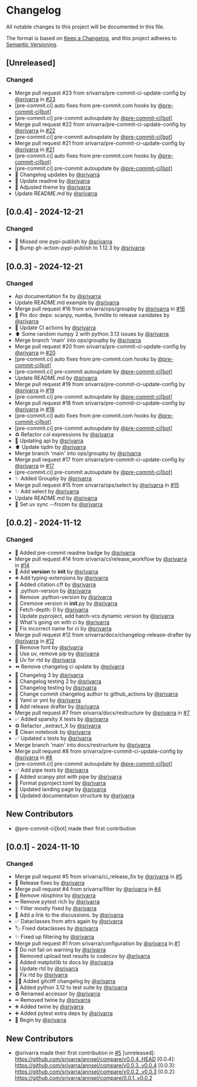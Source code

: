 # Changelog

All notable changes to this project will be documented in this file.

The format is based on [Keep a Changelog](https://keepachangelog.com/en/1.0.0/),
and this project adheres to [Semantic Versioning](https://semver.org/spec/v2.0.0.html).

## [Unreleased]

### Changed

-   Merge pull request #23 from srivarra/pre-commit-ci-update-config by [@srivarra](https://github.com/srivarra) in [#23](https://github.com/srivarra/annsel/pull/23)
-   [pre-commit.ci] auto fixes from pre-commit.com hooks by [@pre-commit-ci[bot]](https://github.com/pre-commit-ci[bot])
-   [pre-commit.ci] pre-commit autoupdate by [@pre-commit-ci[bot]](https://github.com/pre-commit-ci[bot])
-   Merge pull request #22 from srivarra/pre-commit-ci-update-config by [@srivarra](https://github.com/srivarra) in [#22](https://github.com/srivarra/annsel/pull/22)
-   [pre-commit.ci] pre-commit autoupdate by [@pre-commit-ci[bot]](https://github.com/pre-commit-ci[bot])
-   Merge pull request #21 from srivarra/pre-commit-ci-update-config by [@srivarra](https://github.com/srivarra) in [#21](https://github.com/srivarra/annsel/pull/21)
-   [pre-commit.ci] auto fixes from pre-commit.com hooks by [@pre-commit-ci[bot]](https://github.com/pre-commit-ci[bot])
-   [pre-commit.ci] pre-commit autoupdate by [@pre-commit-ci[bot]](https://github.com/pre-commit-ci[bot])
-   📝 Changelog updates by [@srivarra](https://github.com/srivarra)
-   📝 Update readme by [@srivarra](https://github.com/srivarra)
-   📝 Adjusted theme by [@srivarra](https://github.com/srivarra)
-   Update README.md by [@srivarra](https://github.com/srivarra)

## [0.0.4] - 2024-12-21

### Changed

-   💚 Missed one pypi-publish by [@srivarra](https://github.com/srivarra)
-   💚 Bump gh-action-pypi-publish to 1.12.3 by [@srivarra](https://github.com/srivarra)

## [0.0.3] - 2024-12-21

### Changed

-   Api documentation fix by [@srivarra](https://github.com/srivarra)
-   Update README.md example by [@srivarra](https://github.com/srivarra)
-   Merge pull request #16 from srivarra/ops/groupby by [@srivarra](https://github.com/srivarra) in [#16](https://github.com/srivarra/annsel/pull/16)
-   📌 Pin doc deps: scanpy, numba, llvmlite to release canidates by [@srivarra](https://github.com/srivarra)
-   💚 Update CI actions by [@srivarra](https://github.com/srivarra)
-   ⬆️ Some random numpy 2 with python 3.13 issues by [@srivarra](https://github.com/srivarra)
-   Merge branch 'main' into ops/groupby by [@srivarra](https://github.com/srivarra)
-   Merge pull request #20 from srivarra/pre-commit-ci-update-config by [@srivarra](https://github.com/srivarra) in [#20](https://github.com/srivarra/annsel/pull/20)
-   [pre-commit.ci] auto fixes from pre-commit.com hooks by [@pre-commit-ci[bot]](https://github.com/pre-commit-ci[bot])
-   [pre-commit.ci] pre-commit autoupdate by [@pre-commit-ci[bot]](https://github.com/pre-commit-ci[bot])
-   Update README.md by [@srivarra](https://github.com/srivarra)
-   Merge pull request #19 from srivarra/pre-commit-ci-update-config by [@srivarra](https://github.com/srivarra) in [#19](https://github.com/srivarra/annsel/pull/19)
-   [pre-commit.ci] pre-commit autoupdate by [@pre-commit-ci[bot]](https://github.com/pre-commit-ci[bot])
-   Merge pull request #18 from srivarra/pre-commit-ci-update-config by [@srivarra](https://github.com/srivarra) in [#18](https://github.com/srivarra/annsel/pull/18)
-   [pre-commit.ci] auto fixes from pre-commit.com hooks by [@pre-commit-ci[bot]](https://github.com/pre-commit-ci[bot])
-   [pre-commit.ci] pre-commit autoupdate by [@pre-commit-ci[bot]](https://github.com/pre-commit-ci[bot])
-   ♻️ Refactor col expressions by [@srivarra](https://github.com/srivarra)
-   🚸 Updating api by [@srivarra](https://github.com/srivarra)
-   ⬆️ Update tqdm by [@srivarra](https://github.com/srivarra)
-   Merge branch 'main' into ops/groupby by [@srivarra](https://github.com/srivarra)
-   Merge pull request #17 from srivarra/pre-commit-ci-update-config by [@srivarra](https://github.com/srivarra) in [#17](https://github.com/srivarra/annsel/pull/17)
-   [pre-commit.ci] pre-commit autoupdate by [@pre-commit-ci[bot]](https://github.com/pre-commit-ci[bot])
-   ✨ Added Groupby by [@srivarra](https://github.com/srivarra)
-   Merge pull request #15 from srivarra/ops/select by [@srivarra](https://github.com/srivarra) in [#15](https://github.com/srivarra/annsel/pull/15)
-   ✨ Add select by [@srivarra](https://github.com/srivarra)
-   Update README.md by [@srivarra](https://github.com/srivarra)
-   💚 Set uv sync --frozen by [@srivarra](https://github.com/srivarra)

## [0.0.2] - 2024-11-12

### Changed

-   📝 Added pre-commit readme badge by [@srivarra](https://github.com/srivarra)
-   Merge pull request #14 from srivarra/ci/release_workflow by [@srivarra](https://github.com/srivarra) in [#14](https://github.com/srivarra/annsel/pull/14)
-   🔧 Add **version** to **init** by [@srivarra](https://github.com/srivarra)
-   ➕ Add typing-extensions by [@srivarra](https://github.com/srivarra)
-   📝 Added citation.cff by [@srivarra](https://github.com/srivarra)
-   🙈 .python-version by [@srivarra](https://github.com/srivarra)
-   🔧 Remove .python-version by [@srivarra](https://github.com/srivarra)
-   💚 Ciremove version in **init**.py by [@srivarra](https://github.com/srivarra)
-   💚 Fetch-depth: 0 by [@srivarra](https://github.com/srivarra)
-   🔧 Update pyproject, add hatch-vcs dynamic version by [@srivarra](https://github.com/srivarra)
-   💚 What's going on with ci by [@srivarra](https://github.com/srivarra)
-   💚 Fix incorrect name for ci by [@srivarra](https://github.com/srivarra)
-   Merge pull request #12 from srivarra/docs/changelog-release-drafter by [@srivarra](https://github.com/srivarra) in [#12](https://github.com/srivarra/annsel/pull/12)
-   👷 Remove font by [@srivarra](https://github.com/srivarra)
-   👷 Use uv, remove pip by [@srivarra](https://github.com/srivarra)
-   👷 Uv for rtd by [@srivarra](https://github.com/srivarra)
-   ⏪️ Remove changelog ci update by [@srivarra](https://github.com/srivarra)
-   💚 Changelog 3 by [@srivarra](https://github.com/srivarra)
-   💚 Changelog testing 2 by [@srivarra](https://github.com/srivarra)
-   💚 Changelog testing by [@srivarra](https://github.com/srivarra)
-   💚 Change commit changelog author to github_actions by [@srivarra](https://github.com/srivarra)
-   💚 Yaml or yml by [@srivarra](https://github.com/srivarra)
-   👷 Add release drafter by [@srivarra](https://github.com/srivarra)
-   Merge pull request #7 from srivarra/docs/restructure by [@srivarra](https://github.com/srivarra) in [#7](https://github.com/srivarra/annsel/pull/7)
-   ✅ Added sparsity X tests by [@srivarra](https://github.com/srivarra)
-   ♻️ Refactor \_extract_X by [@srivarra](https://github.com/srivarra)
-   📝 Clean notebook by [@srivarra](https://github.com/srivarra)
-   ✅ Updated x tests by [@srivarra](https://github.com/srivarra)
-   Merge branch 'main' into docs/restructure by [@srivarra](https://github.com/srivarra)
-   Merge pull request #8 from srivarra/pre-commit-ci-update-config by [@srivarra](https://github.com/srivarra) in [#8](https://github.com/srivarra/annsel/pull/8)
-   [pre-commit.ci] pre-commit autoupdate by [@pre-commit-ci[bot]](https://github.com/pre-commit-ci[bot])
-   ✅ Add pipe tests by [@srivarra](https://github.com/srivarra)
-   📝 Added scanpy plot with pipe by [@srivarra](https://github.com/srivarra)
-   🎨 Format pyproject.toml by [@srivarra](https://github.com/srivarra)
-   📝 Updated landing page by [@srivarra](https://github.com/srivarra)
-   📝 Updated documentation structure by [@srivarra](https://github.com/srivarra)

## New Contributors

-   @pre-commit-ci[bot] made their first contribution

## [0.0.1] - 2024-11-10

### Changed

-   Merge pull request #5 from srivarra/ci_release_fix by [@srivarra](https://github.com/srivarra) in [#5](https://github.com/srivarra/annsel/pull/5)
-   💚 Release fixes by [@srivarra](https://github.com/srivarra)
-   Merge pull request #4 from srivarra/filter by [@srivarra](https://github.com/srivarra) in [#4](https://github.com/srivarra/annsel/pull/4)
-   📝 Remove nbsphinx by [@srivarra](https://github.com/srivarra)
-   ➖ Remove pytest rich by [@srivarra](https://github.com/srivarra)
-   ✨ Filter mostly fixed by [@srivarra](https://github.com/srivarra)
-   📝 Add a link to the discussions. by [@srivarra](https://github.com/srivarra)
-   ✅ Dataclasses from attrs again by [@srivarra](https://github.com/srivarra)
-   🏷️ Fixed dataclasses by [@srivarra](https://github.com/srivarra)
-   ✨ Fixed up filtering by [@srivarra](https://github.com/srivarra)
-   Merge pull request #1 from srivarra/configuration by [@srivarra](https://github.com/srivarra) in [#1](https://github.com/srivarra/annsel/pull/1)
-   📝 Do not fail on warning by [@srivarra](https://github.com/srivarra)
-   💚 Removed upload test results to codecov by [@srivarra](https://github.com/srivarra)
-   📝 Added matplotlib to docs by [@srivarra](https://github.com/srivarra)
-   📝 Update rtd by [@srivarra](https://github.com/srivarra)
-   📝 Fix rtd by [@srivarra](https://github.com/srivarra)
-   🧑‍💻 Added gitcliff changelog by [@srivarra](https://github.com/srivarra)
-   💚 Added python 3.12 to test suite by [@srivarra](https://github.com/srivarra)
-   ♻️ Renamed accessor by [@srivarra](https://github.com/srivarra)
-   ➖ Removed twine by [@srivarra](https://github.com/srivarra)
-   ➕ Added twine by [@srivarra](https://github.com/srivarra)
-   ➕ Added pytest extra deps by [@srivarra](https://github.com/srivarra)
-   🎉 Begin by [@srivarra](https://github.com/srivarra)

## New Contributors

-   @srivarra made their first contribution in [#5](https://github.com/srivarra/annsel/pull/5)
    [unreleased]: https://github.com/srivarra/annsel/compare/v0.0.4..HEAD
    [0.0.4]: https://github.com/srivarra/annsel/compare/v0.0.3..v0.0.4
    [0.0.3]: https://github.com/srivarra/annsel/compare/v0.0.2..v0.0.3
    [0.0.2]: https://github.com/srivarra/annsel/compare/0.0.1..v0.0.2

<!-- generated by git-cliff -->
